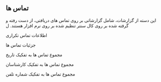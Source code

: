 ﻿## تماس ها 

 این دسته از گزارشات، شامل گزارشاتی بر روی تماس های دریافتی، از دست رفته و گرفته شده بر روی کال سنتر تنظیم شده بر روی نرم افزار هستند. ل

اطلاعات تماس تکراری

جزئیات تماس ها

مجموع تماس ها به تفکیک تاریخ

مجموع تماس ها به تفکیک کارشناسان

مجموع تماس ها به تفکیک شماره تلفن
